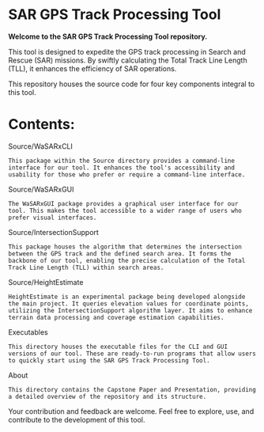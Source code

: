 # SAR GPS Track Processing Tool

**Welcome to the SAR GPS Track Processing Tool repository.** 

This tool is designed to expedite the GPS track processing in Search and Rescue (SAR) missions. 
By swiftly calculating the Total Track Line Length (TLL), it enhances the efficiency of SAR operations. 

This repository houses the source code for four key components integral to this tool.

# Contents:

Source/WaSARxCLI

    This package within the Source directory provides a command-line interface for our tool. It enhances the tool's accessibility and usability for those who prefer or require a command-line interface.

Source/WaSARxGUI

    The WaSARxGUI package provides a graphical user interface for our tool. This makes the tool accessible to a wider range of users who prefer visual interfaces.

Source/IntersectionSupport

    This package houses the algorithm that determines the intersection between the GPS track and the defined search area. It forms the backbone of our tool, enabling the precise calculation of the Total Track Line Length (TLL) within search areas.

Source/HeightEstimate

    HeightEstimate is an experimental package being developed alongside the main project. It queries elevation values for coordinate points, utilizing the IntersectionSupport algorithm layer. It aims to enhance terrain data processing and coverage estimation capabilities.

Executables
    
    This directory houses the executable files for the CLI and GUI versions of our tool. These are ready-to-run programs that allow users to quickly start using the SAR GPS Track Processing Tool.

About
    
    This directory contains the Capstone Paper and Presentation, providing a detailed overview of the repository and its structure.

Your contribution and feedback are welcome. Feel free to explore, use, and contribute to the development of this tool.